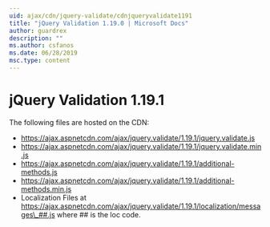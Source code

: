 ```yaml
---
uid: ajax/cdn/jquery-validate/cdnjqueryvalidate1191
title: "jQuery Validation 1.19.0 | Microsoft Docs"
author: guardrex
description: ""
ms.author: csfanos
ms.date: 06/28/2019
msc.type: content
---
```

# jQuery Validation 1.19.1

The following files are hosted on the CDN:

- https://ajax.aspnetcdn.com/ajax/jquery.validate/1.19.1/jquery.validate.js
- https://ajax.aspnetcdn.com/ajax/jquery.validate/1.19.1/jquery.validate.min.js
- https://ajax.aspnetcdn.com/ajax/jquery.validate/1.19.1/additional-methods.js
- https://ajax.aspnetcdn.com/ajax/jquery.validate/1.19.1/additional-methods.min.js
- Localization Files at https://ajax.aspnetcdn.com/ajax/jquery.validate/1.19.1/localization/messages\_##.js where ## is the loc code.
